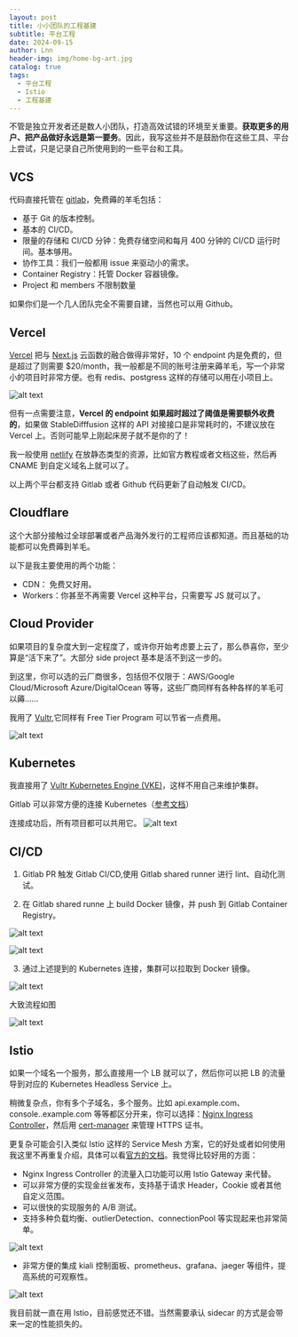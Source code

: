 ```yaml
---
layout: post
title: 小小团队的工程基建
subtitle: 平台工程
date: 2024-09-15
author: Lnn
header-img: img/home-bg-art.jpg
catalog: true
tags:
  - 平台工程
  - Istio
  - 工程基建
---
```


不管是独立开发者还是数人小团队，打造高效试错的环境至关重要。**获取更多的用户、把产品做好永远是第一要务**。因此，我写这些并不是鼓励你在这些工具、平台上尝试，只是记录自己所使用到的一些平台和工具。

## VCS

代码直接托管在 [gitlab](gitlab.com)，免费薅的羊毛包括：

- 基于 Git 的版本控制。
- 基本的 CI/CD。
- 限量的存储和 CI/CD 分钟：免费存储空间和每月 400 分钟的 CI/CD 运行时间。基本够用。
- 协作工具：我们一般都用 issue 来驱动小的需求。
- Container Registry：托管 Docker 容器镜像。
- Project 和 members 不限制数量

如果你们是一个几人团队完全不需要自建，当然也可以用 Github。

## Vercel

[Vercel](https://vercel.com) 把与 [Next.js](https://nextjs.org/) 云函数的融合做得非常好，10 个 endpoint 内是免费的，但是超过了则需要 $20/month，我一般都是不同的账号注册来薅羊毛，写一个非常小的项目时非常方便。也有 redis、postgress 这样的存储可以用在小项目上。

![alt text](https://linnaname.github.io/img/blog/tech/connectdev/engineering/image.png)

但有一点需要注意，**Vercel 的 endpoint 如果超时超过了阈值是需要额外收费的**，如果做 StableDifffusion 这样的 API 对接接口是非常耗时的，不建议放在 Vercel 上。否则可能早上刚起床房子就不是你的了！

我一般使用 [netlify](https://www.netlify.com) 在放静态类型的资源，比如官方教程或者文档这些，然后再 CNAME 到自定义域名上就可以了。

以上两个平台都支持 Gitlab 或者 Github 代码更新了自动触发 CI/CD。

## Cloudflare

这个大部分接触过全球部署或者产品海外发行的工程师应该都知道。而且基础的功能都可以免费薅到羊毛。

以下是我主要使用的两个功能：

- CDN： 免费又好用。
- Workers：你甚至不再需要 Vercel 这种平台，只需要写 JS 就可以了。

## Cloud Provider

如果项目的复杂度大到一定程度了，或许你开始考虑要上云了，那么恭喜你，至少算是“活下来了”。大部分 side project 基本是活不到这一步的。

到这里，你可以选的云厂商很多，包括但不仅限于：AWS/Google Cloud/Microsoft Azure/DigitalOcean 等等，这些厂商同样有各种各样的羊毛可以薅......

我用了 [Vultr](vultr.com),它同样有 Free Tier Program 可以节省一点费用。

![alt text](https://linnaname.github.io/img/blog/tech/connectdev/engineering/image_01.png)

## Kubernetes

我直接用了 [Vultr Kubernetes Engine (VKE)](https://docs.vultr.com/vultr-kubernetes-engine)，这样不用自己来维护集群。

Gitlab 可以非常方便的连接 Kubernetes（[参考文档](https://docs.gitlab.com/ee/user/clusters/agent/ci_cd_workflow.html)）

连接成功后，所有项目都可以共用它。
![alt text](https://linnaname.github.io/img/blog/tech/connectdev/engineering/image_02.png)

## CI/CD

1. Gitlab PR 触发 Gitlab CI/CD,使用 Gitlab shared runner 进行 lint、自动化测试。

2. 在 Gitlab shared runne 上 build Docker 镜像，并 push 到 Gitlab Container Registry。

![alt text](https://linnaname.github.io/img/blog/tech/connectdev/engineering/image_04.png)

![alt text](https://linnaname.github.io/img/blog/tech/connectdev/engineering/image_05.png)

3. 通过上述提到的 Kubernetes 连接，集群可以拉取到 Docker 镜像。

![alt text](https://linnaname.github.io/img/blog/tech/connectdev/engineering/image_03.png)

大致流程如图

![alt text](https://linnaname.github.io/img/blog/tech/connectdev/fontend/image_03.png)

## Istio

如果一个域名一个服务，那么直接用一个 LB 就可以了，然后你可以把 LB 的流量导到对应的 Kubernetes Headless Service 上。

稍微复杂点，你有多个子域名，多个服务。比如 api.example.com、console..example.com 等等都区分开来，你可以选择：[Nginx Ingress Controller](https://docs.nginx.com/nginx-ingress-controller)，然后用 [cert-manager](https://cert-manager.io/docs) 来管理 HTTPS 证书。

更复杂可能会引入类似 Istio 这样的 Service Mesh 方案，它的好处或者如何使用我这里不再重复介绍，具体可以看[官方的文档](https://istio.io/latest/)。我觉得比较好用的方面：

- Nginx Ingress Controller 的流量入口功能可以用 Istio Gateway 来代替。
- 可以非常方便的实现金丝雀发布，支持基于请求 Header，Cookie 或者其他自定义范围。
- 可以很快的实现服务的 A/B 测试。
- 支持多种负载均衡、outlierDetection、connectionPool 等实现起来也非常简单。

![alt text](https://linnaname.github.io/img/blog/tech/connectdev/engineering/image_06.png)

- 非常方便的集成 kiali 控制面板、prometheus、grafana、jaeger 等组件，提高系统的可观察性。

![alt text](https://linnaname.github.io/img/blog/tech/engineering/image_07.png)

我目前就一直在用 Istio，目前感觉还不错。当然需要承认 sidecar 的方式是会带来一定的性能损失的。

